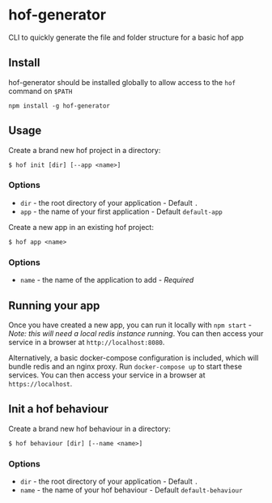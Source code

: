 # hof-generator
CLI to quickly generate the file and folder structure for a basic hof app

## Install

hof-generator should be installed globally to allow access to the `hof` command on `$PATH`

```
npm install -g hof-generator
```

## Usage

Create a brand new hof project in a directory:

```
$ hof init [dir] [--app <name>]
```

### Options

* `dir` - the root directory of your application - Default `.`
* `app` - the name of your first application - Default `default-app`

Create a new app in an existing hof project:

```
$ hof app <name>
```

### Options

* `name` - the name of the application to add - *Required*

## Running your app

Once you have created a new app, you can run it locally with `npm start` - *Note: this will need a local redis instance running*. You can then access your service in a browser at `http://localhost:8080`.

Alternatively, a basic docker-compose configuration is included, which will bundle redis and an nginx proxy. Run `docker-compose up` to start these services. You can then access your service in a browser at `https://localhost`.

## Init a hof behaviour
Create a brand new hof behaviour in a directory:

```
$ hof behaviour [dir] [--name <name>]
```

### Options

* `dir` - the root directory of your application - Default `.`
* `name` - the name of your hof behaviour - Default `default-behaviour`
